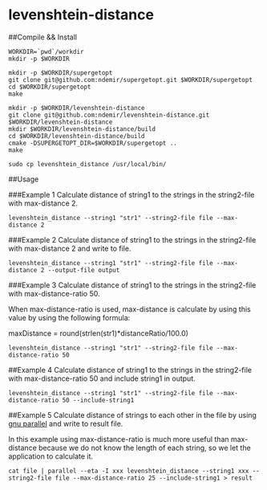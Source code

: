 # levenshtein-distance

##Compile && Install
```
WORKDIR=`pwd`/workdir
mkdir -p $WORKDIR

mkdir -p $WORKDIR/supergetopt
git clone git@github.com:ndemir/supergetopt.git $WORKDIR/supergetopt
cd $WORKDIR/supergetopt
make

mkdir -p $WORKDIR/levenshtein-distance
git clone git@github.com:ndemir/levenshtein-distance.git $WORKDIR/levenshtein-distance
mkdir $WORKDIR/levenshtein-distance/build
cd $WORKDIR/levenshtein-distance/build
cmake -DSUPERGETOPT_DIR=$WORKDIR/supergetopt ..
make

sudo cp levenshtein_distance /usr/local/bin/
```
##Usage

###Example 1
Calculate distance of string1 to the strings in the string2-file with max-distance 2.
```
levenshtein_distance --string1 "str1" --string2-file file --max-distance 2
```

###Example 2
Calculate distance of string1 to the strings in the string2-file with max-distance 2 and write to file.
```
levenshtein_distance --string1 "str1" --string2-file file --max-distance 2 --output-file output
```

###Example 3
Calculate distance of string1 to the strings in the string2-file with max-distance-ratio 50.

When max-distance-ratio is used, max-distance is calculate by using this value by using the following formula:

maxDistance = round(strlen(str1)*distanceRatio/100.0)

```
levenshtein_distance --string1 "str1" --string2-file file --max-distance-ratio 50
```

##Example 4
Calculate distance of string1 to the strings in the string2-file with max-distance-ratio 50 and include string1 in output.
```
levenshtein_distance --string1 "str1" --string2-file file --max-distance-ratio 50 --include-string1
```

##Example 5
Calculate distance of strings to each other in the file by using [gnu parallel](http://www.gnu.org/software/parallel/) and write to result file.

In this example using max-distance-ratio is much more useful than max-distance because we do not know the length of each string, so we let the application to calculate it.

```
cat file | parallel --eta -I xxx levenshtein_distance --string1 xxx --string2-file file --max-distance-ratio 25 --include-string1 > result
```



